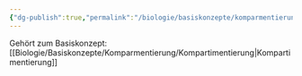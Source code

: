 ```yaml
---
{"dg-publish":true,"permalink":"/biologie/basiskonzepte/komparmentierung/oekosysteme-basiskonzept/"}
---
```


Gehört zum Basiskonzept: [[Biologie/Basiskonzepte/Komparmentierung/Kompartimentierung\|Kompartimentierung]]